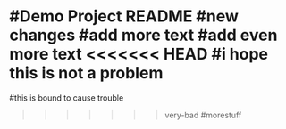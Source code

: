 #Demo Project README
#new changes
#add more text
#add even more text
<<<<<<< HEAD
#i hope this is not a problem
=======
#this is bound to cause trouble
>>>>>>> very-bad
#morestuff
